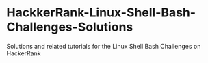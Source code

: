 # HackkerRank-Linux-Shell-Bash-Challenges-Solutions
Solutions and related tutorials  for the Linux Shell Bash Challenges on HackerRank
